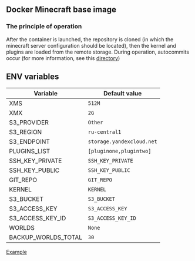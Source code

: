 ## Docker Minecraft base image

### The principle of operation

After the container is launched, the repository is cloned (in which the minecraft server configuration should be located), then the kernel and plugins are loaded from the remote storage. During operation, autocommits occur (for more information, see this [directory](https://github.com/OldTyT/docker_minecraft/tree/master/crontabs))

## ENV variables


| Variable | Default value |
| ----------- | ----------- |
| XMS    | `512M`   |
| XMX   | `2G`   |
| S3_PROVIDER    | `Other`   |
| S3_REGION    | `ru-central1`   |
| S3_ENDPOINT    | `storage.yandexcloud.net`   |
| PLUGINS_LIST    | `[pluginone,plugintwo]`   |
| SSH_KEY_PRIVATE    | `SSH_KEY_PRIVATE`   |
| SSH_KEY_PUBLIC    | `SSH_KEY_PUBLIC`   |
| GIT_REPO    | `GIT_REPO`   |
| KERNEL    | `KERNEL`   |
| S3_BUCKET    | `S3_BUCKET`   |
| S3_ACCESS_KEY    | `S3_ACCESS_KEY`   |
| S3_ACCESS_KEY_ID    | `S3_ACCESS_KEY_ID`   |
| WORLDS | `None` |
| BACKUP_WORLDS_TOTAL | `30` |

[Example](https://github.com/OldTyT/docker_minecraft/tree/master/docker-compose.yml)
